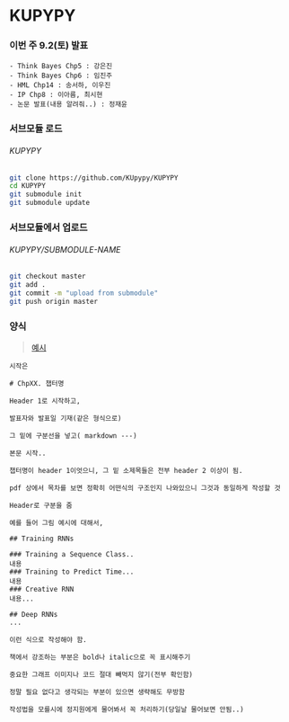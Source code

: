 # KUPYPY

### 이번 주 9.2(토) 발표
```
- Think Bayes Chp5 : 강은진
- Think Bayes Chp6 : 임진주
- HML Chp14 : 송서하, 이우진
- IP Chp8 : 이아름, 최시현
- 논문 발표(내용 알려줘..) : 정재윤
```

### 서브모듈 로드
###### KUPYPY
```bash
git clone https://github.com/KUpypy/KUPYPY
cd KUPYPY
git submodule init
git submodule update
```

### 서브모듈에서 업로드
###### KUPYPY/SUBMODULE-NAME
```bash
git checkout master
git add .
git commit -m "upload from submodule"
git push origin master
```

### 양식
> [예시](http://nbviewer.jupyter.org/github/kupypy/past/blob/master/HML/Chp11/%28HML%29Chp11_Training%20Deep%20Neural%20Nets.ipynb)

```
시작은

# ChpXX. 챕터명

Header 1로 시작하고,

발표자와 발표일 기재(같은 형식으로)

그 밑에 구분선을 넣고( markdown ---)

본문 시작..

챕터명이 header 1이엇으니, 그 밑 소제목들은 전부 header 2 이상이 됨.

pdf 상에서 목차를 보면 정확히 어떤식의 구조인지 나와있으니 그것과 동일하게 작성할 것

Header로 구분을 줌

예를 들어 그림 예시에 대해서,

## Training RNNs

### Training a Sequence Class..
내용
### Training to Predict Time...
내용
### Creative RNN
내용...

## Deep RNNs
...

이런 식으로 작성해야 함.

책에서 강조하는 부분은 bold나 italic으로 꼭 표시해주기

중요한 그래프 이미지나 코드 절대 빼먹지 않기(전부 확인함)

정말 필요 없다고 생각되는 부분이 있으면 생략해도 무방함

작성법을 모를시에 정지원에게 물어봐서 꼭 처리하기(당일날 물어보면 안됨..)
```
